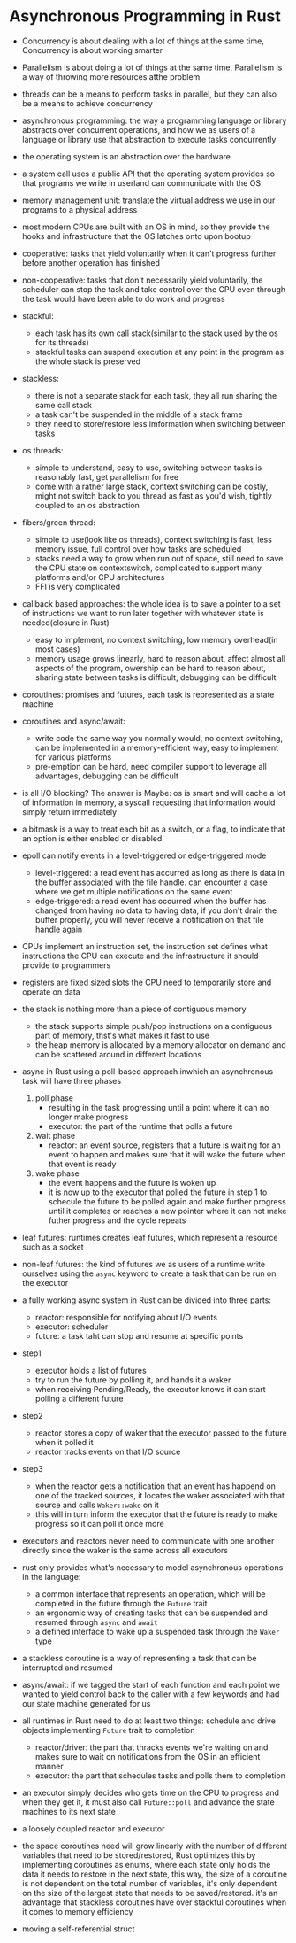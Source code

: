 <!-- tags: book, test -->

<!-- collect
{
  "data": {
    "type": "json",
    "keywords": ["json", "collect"]
  }
}
-->

# Asynchronous Programming in Rust

* Concurrency is about dealing with a lot of things at the same time, Concurrency is about working smarter
* Parallelism is about doing a lot of things at the same time, Parallelism is a way of throwing more resources atthe problem
* threads can be a means to perform tasks in parallel, but they can also be a means to achieve concurrency
* asynchronous programming: the way a programming language or library abstracts over concurrent operations, and how we as users of a language or library use that abstraction to execute tasks concurrently
* the operating system is an abstraction over the hardware
* a system call uses a public API that the operating system provides so that programs we write in userland can communicate with the OS
* memory management unit: translate the virtual address we use in our programs to a physical address
* most modern CPUs are built with an OS in mind, so they provide the hooks and infrastructure that the OS latches onto upon bootup
* cooperative: tasks that yield voluntarily when it can't progress further before another operation has finished
* non-cooperative: tasks that don't necessarily yield voluntarily, the scheduler can stop the task and take control over the CPU even through the task would have been able to do work and progress
* stackful: 
  * each task has its own call stack(similar to the stack used by the os for its threads)
  * stackful tasks can suspend execution at any point in the program as the whole stack is preserved
* stackless:
  * there is not a separate stack for each task, they all run sharing the same call stack
  * a task can't be suspended in the middle of a stack frame
  * they need to store/restore less imformation when switching between tasks
* os threads:
  * simple to understand, easy to use, switching between tasks is reasonably fast, get parallelism for free
  * come with a rather large stack, context switching can be costly, might not switch back to you thread as fast as you'd wish, tightly coupled to an os abstraction
* fibers/green thread:
  * simple to use(look like os threads), context switching is fast, less memory issue, full control over how tasks are scheduled
  * stacks need a way to grow when run out of space, still need to save the CPU state on contextswitch, complicated to support many platforms and/or CPU architectures
  * FFI is very complicated
* callback based approaches: the whole idea is to save a pointer to a set of instructions we want to run later together with whatever state is needed(closure in Rust)
  * easy to implement, no context switching, low memory overhead(in most cases)
  * memory usage grows linearly, hard to reason about, affect almost all aspects of the program, owership can be hard to reason about, sharing state between tasks is difficult, debugging can be difficult
* coroutines: promises and futures, each task is represented as a state machine
* coroutines and async/await:
  * write code the same way you normally would, no context switching, can be implemented in a memory-efficient way, easy to implement for various platforms
  * pre-emption can be hard, need compiler support to leverage all advantages, debugging can be difficult
* is all I/O blocking? The answer is Maybe: os is smart and will cache a lot of information in memory, a syscall requesting that information would simply return immediately
* a bitmask is a way to treat each bit as a switch, or a flag, to indicate that an option is either enabled or disabled
* epoll can notify events in a level-triggered or edge-triggered mode
  * level-triggered: a read event has accurred as long as there is data in the buffer associated with the file handle. can encounter a case where we get multiple notifications on the same event
  * edge-triggered: a read event has occurred when the buffer has changed from having no data to having data, if you don't drain the buffer properly, you will never receive a notification on that file handle again
* CPUs implement an instruction set, the instruction set defines what instructions the CPU can execute and the infrastructure it should provide to programmers
* registers are fixed sized slots the CPU need to temporarily store and operate on data
* the stack is nothing more than a piece of contiguous memory
  * the stack supports simple push/pop instructions on a contiguous part of memory, thst's what makes it fast to use
  * the heap memory is allocated by a memory allocator on demand and can be scattered around in different locations
* async in Rust using a poll-based approach inwhich an asynchronous task will have three phases
  1. poll phase
     * resulting in the task progressing until a point where it can no longer make progress
     * executor: the part of the runtime that polls a future 
  2. wait phase
     * reactor: an event source, registers that a future is waiting for an event to happen and makes sure that it will wake the future when that event is ready
  3. wake phase
     * the event happens and the future is woken up
     * it is now up to the executor that polled the future in step 1 to schecule the future to be polled again and make further progress until it completes or reaches a new pointer where it can not make futher progress and the cycle repeats
* leaf futures: runtimes creates leaf futures, which represent a resource such as a socket
* non-leaf futures: the kind of futures we as users of a runtime write ourselves using the `async` keyword to create a task that can be run on the executor
* a fully working async system in Rust can be divided into three parts:
  * reactor: responsible for notifying about I/O events
  * executor: scheduler
  * future: a task taht can stop and resume at specific points


* step1
  * executor holds a list of futures
  * try to run the future by polling it, and hands it a waker
  * when receiving Pending/Ready, the executor knows it can start polling a different future
* step2
  * reactor stores a copy of waker that the executor passed to the future when it polled it
  * reactor tracks events on that I/O source 
* step3
  * when the reactor gets a notification that an event has happend on one of the tracked sources, it locates the waker associated with that source and calls `Waker::wake` on it
  * this will in turn inform the executor that the future is ready to make progress so it can poll it once more 
* executors and reactors never need to communicate with one another directly since the waker is the same across all executors
* rust only provides what's necessary to model asynchronous operations in the language:
  * a common interface that represents an operation, which will be completed in the future through the `Future` trait
  * an ergonomic way of creating tasks that can be suspended and resumed through `async` and `await`
  * a defined interface to wake up a suspended task through the `Waker` type
* a stackless coroutine is a way of representing a task that can be interrupted and resumed
* async/await: if we tagged the start of each function and each point we wanted to yield control back to the caller with a few keywords and had our state machine generated for us
* all runtimes in Rust need to do at least two things: schedule and drive objects implementing `Future` trait to completion
  * reactor/driver: the part that thracks events we're waiting on and makes sure to wait on notifications from the OS in an efficient manner
  * executor: the part that schedules tasks and polls them to completion
* an executor simply decides who gets time on the CPU to progress and when they get it, it must also call `Future::poll` and advance the state machines to its next state
* a loosely coupled reactor and executor


* the space coroutines need will grow linearly with the number of different variables that need to be stored/restored, Rust optimizes this by implementing coroutines as enums, where each state only holds the data it needs to restore in the next state, this way, the size of a coroutine is not dependent on the total number of variables, it's only dependent on the size of the largest state that needs to be saved/restored. it's an advantage that stackless coroutines have over stackful coroutines when it comes to memory efficiency
* moving a self-referential struct


 

 

 
